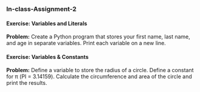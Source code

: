 ### In-class-Assignment-2

#### Exercise: Variables and Literals

**Problem:** Create a Python program that stores your first name, last name, and age in separate variables. Print each variable on a new line.


#### Exercise: Variables & Constants

**Problem:** Define a variable to store the radius of a circle. Define a constant for π (PI = 3.14159). Calculate the circumference and area of the circle and print the results.
